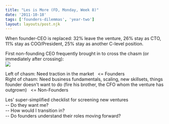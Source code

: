 ```yaml
---
title: "Les is More (FD, Monday, Week 8)"
date: '2011-10-18'
tags: ['founders-dilemmas', 'year-two']
layout: layouts/post.njk
---
```


When founder-CEO is replaced: 32% leave the venture, 26% stay as CTO, 11% stay as COO/President, 25% stay as another C-level position.

First non-founding CEO frequently brought in to cross the chasm (or immediately after crossing):\
![](http://blogs.knowledgegenes.com/.a/6a00e5506c877988340120a5703187970b-pi)

Left of chasm: Need traction in the market   <= Founders\
Right of chasm: Need business fundamentals, scaling, new skillsets, things founder doesn't want to do (fire his brother, the CFO whom the venture has outgrown)   <= Non-Founders

Les' super-simplified checklist for screening new ventures\
-- Do they want me?\
-- How would I transition in?\
-- Do founders understand their roles moving forward?
